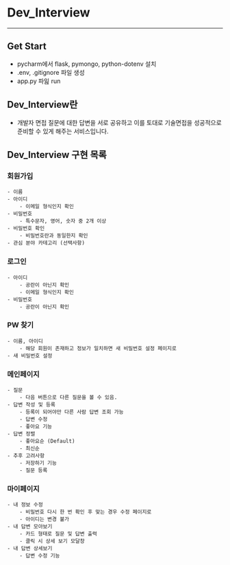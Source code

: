 # Dev_Interview

---

## Get Start

- pycharm에서 flask, pymongo, python-dotenv 설치
- .env, .gitignore 파일 생성
- app.py 파잂 run

## Dev_Interview란

- 개발자 면접 질문에 대한 답변을 서로 공유하고 이를 토대로 기술면접을 성공적으로 준비할 수 있게 해주는 서비스입니다. 

## Dev_Interview 구현 목록

### 회원가입
    - 이름
    - 아이디
        - 이메일 형식인지 확인
    - 비밀번호
        - 특수문자, 영어, 숫자 중 2개 이상
    - 비밀번호 확인
        - 비밀번호란과 동일한지 확인
    - 관심 분야 카테고리 (선택사항)
### 로그인
    - 아이디
        - 공란이 아닌지 확인
        - 이메일 형식인지 확인
    - 비밀번호
        - 공란이 아닌지 확인
### PW 찾기
    - 이름, 아이디
        - 해당 회원이 존재하고 정보가 일치하면 새 비밀번호 설정 페이지로
    - 새 비밀번호 설정
### 메인페이지
    - 질문
        - 다음 버튼으로 다른 질문을 볼 수 있음.
    - 답변 작성 및 등록
        - 등록이 되어야만 다른 사람 답변 조회 가능
        - 답변 수정
        - 좋아요 기능
    - 답변 정렬
        - 좋아요순 (Default)
        - 최신순
    - 추후 고려사항
        - 저장하기 기능
        - 질문 등록
### 마이페이지
    - 내 정보 수정
        - 비밀번호 다시 한 번 확인 후 맞는 경우 수정 페이지로
        - 아이디는 변경 불가
    - 내 답변 모아보기
        - 카드 형태로 질문 및 답변 출력
        - 클릭 시 상세 보기 모달창
    - 내 답변 상세보기
        - 답변 수정 기능